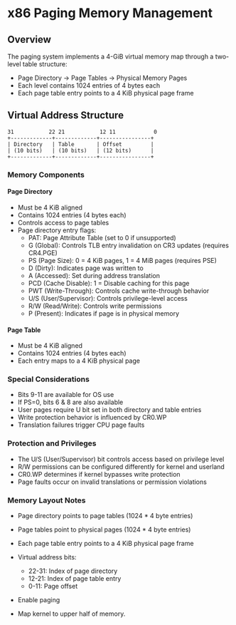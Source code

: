 # x86 Paging Memory Management

## Overview
The paging system implements a 4-GiB virtual memory map through a two-level table structure:
* Page Directory → Page Tables → Physical Memory Pages
* Each level contains 1024 entries of 4 bytes each
* Each page table entry points to a 4 KiB physical page frame

## Virtual Address Structure
```
31           22 21           12 11            0
+-------------+-------------+----------------+
| Directory   | Table       | Offset         |
| (10 bits)   | (10 bits)   | (12 bits)      |
+-------------+-------------+----------------+
```

### Memory Components

#### Page Directory
* Must be 4 KiB aligned
* Contains 1024 entries (4 bytes each)
* Controls access to page tables
* Page directory entry flags:
  * PAT: Page Attribute Table (set to 0 if unsupported)
  * G (Global): Controls TLB entry invalidation on CR3 updates (requires CR4.PGE)
  * PS (Page Size): 0 = 4 KiB pages, 1 = 4 MiB pages (requires PSE)
  * D (Dirty): Indicates page was written to
  * A (Accessed): Set during address translation
  * PCD (Cache Disable): 1 = Disable caching for this page
  * PWT (Write-Through): Controls cache write-through behavior
  * U/S (User/Supervisor): Controls privilege-level access
  * R/W (Read/Write): Controls write permissions
  * P (Present): Indicates if page is in physical memory

#### Page Table
* Must be 4 KiB aligned
* Contains 1024 entries (4 bytes each)
* Each entry maps to a 4 KiB physical page

### Special Considerations
* Bits 9-11 are available for OS use
* If PS=0, bits 6 & 8 are also available
* User pages require U bit set in both directory and table entries
* Write protection behavior is influenced by CR0.WP
* Translation failures trigger CPU page faults

### Protection and Privileges
* The U/S (User/Supervisor) bit controls access based on privilege level
* R/W permissions can be configured differently for kernel and userland
* CR0.WP determines if kernel bypasses write protection
* Page faults occur on invalid translations or permission violations

### Memory Layout Notes
* Page directory points to page tables (1024 * 4 byte entries)
* Page tables point to physical pages (1024 * 4 byte entries)
* Each page table entry points to a 4 KiB physical page frame
* Virtual address bits:
  * 22-31: Index of page directory
  * 12-21: Index of page table entry
  * 0-11: Page offset

* Enable paging
* Map kernel to upper half of memory.
